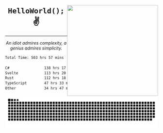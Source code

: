 <div text-align="center">
    <img src="https://i.imgur.com/h1q15Kt.gife" align="right" width="299" height="299">
    <h1 align="center"><code>HelloWorld();</code> ✌️</h1>
    <hr>
    <p align="center"><i>An idiot admires complexity, a genius admires simplicity.</i></p>
</div>

<!--START_SECTION:waka-->

```txt
Total Time: 503 hrs 57 mins

C#                138 hrs 17 mins ██████▒░░░░░░░░░░░░░░░░░░   25.67 %
Svelte            113 hrs 20 mins █████▒░░░░░░░░░░░░░░░░░░░   21.04 %
Rust              112 hrs 18 mins █████▒░░░░░░░░░░░░░░░░░░░   20.85 %
TypeScript        47 hrs 33 mins  ██▒░░░░░░░░░░░░░░░░░░░░░░   08.83 %
Other             34 hrs 47 mins  █▓░░░░░░░░░░░░░░░░░░░░░░░   06.46 %
```

<!--END_SECTION:waka-->

<picture>
  <source media="(prefers-color-scheme: dark)" srcset="https://raw.githubusercontent.com/Somfic/Somfic/main/github-contribution-grid-snake-dark.svg">
  <source media="(prefers-color-scheme: light)" srcset="https://raw.githubusercontent.com/Somfic/Somfic/main/github-contribution-grid-snake.svg">
  <img alt="github contribution grid snake animation" src="https://raw.githubusercontent.com/Somfic/Somfic/main/github-contribution-grid-snake.svg">
</picture>
